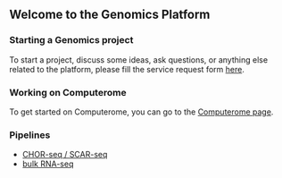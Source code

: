 ## Welcome to the Genomics Platform


### Starting a Genomics project

To start a project, discuss some ideas, ask questions, or anything else related to the platform, please fill the service request form [here](https://docs.google.com/forms/d/e/1FAIpQLSdDL5n5b9VUTmzlNfrIBBPkMy2vMGx1i1L_gF8Xd82A3EMhiQ/viewform).

### Working on Computerome

To get started on Computerome, you can go to the [Computerome page](/computerome/).

### Pipelines

- [CHOR-seq / SCAR-seq](/pipeline_CHOR/)
- [bulk RNA-seq](/pipeline_RNA/)
